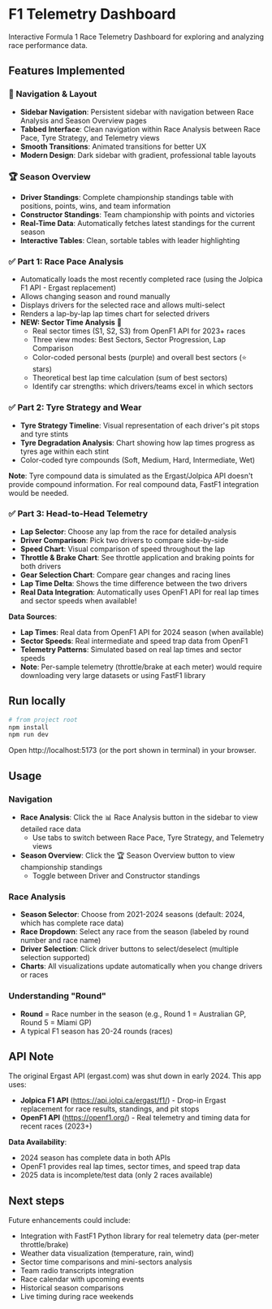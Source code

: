# F1 Telemetry Dashboard

Interactive Formula 1 Race Telemetry Dashboard for exploring and analyzing race performance data.

## Features Implemented

### 🧭 Navigation & Layout
- **Sidebar Navigation**: Persistent sidebar with navigation between Race Analysis and Season Overview pages
- **Tabbed Interface**: Clean navigation within Race Analysis between Race Pace, Tyre Strategy, and Telemetry views
- **Smooth Transitions**: Animated transitions for better UX
- **Modern Design**: Dark sidebar with gradient, professional table layouts

### 🏆 Season Overview
- **Driver Standings**: Complete championship standings table with positions, points, wins, and team information
- **Constructor Standings**: Team championship with points and victories
- **Real-Time Data**: Automatically fetches latest standings for the current season
- **Interactive Tables**: Clean, sortable tables with leader highlighting

### ✅ Part 1: Race Pace Analysis
- Automatically loads the most recently completed race (using the Jolpica F1 API - Ergast replacement)
- Allows changing season and round manually
- Displays drivers for the selected race and allows multi-select
- Renders a lap-by-lap lap times chart for selected drivers
- **NEW: Sector Time Analysis** 🏁
  - Real sector times (S1, S2, S3) from OpenF1 API for 2023+ races
  - Three view modes: Best Sectors, Sector Progression, Lap Comparison
  - Color-coded personal bests (purple) and overall best sectors (⭐ stars)
  - Theoretical best lap time calculation (sum of best sectors)
  - Identify car strengths: which drivers/teams excel in which sectors

### ✅ Part 2: Tyre Strategy and Wear
- **Tyre Strategy Timeline**: Visual representation of each driver's pit stops and tyre stints
- **Tyre Degradation Analysis**: Chart showing how lap times progress as tyres age within each stint
- Color-coded tyre compounds (Soft, Medium, Hard, Intermediate, Wet)

**Note**: Tyre compound data is simulated as the Ergast/Jolpica API doesn't provide compound information. For real compound data, FastF1 integration would be needed.

### ✅ Part 3: Head-to-Head Telemetry
- **Lap Selector**: Choose any lap from the race for detailed analysis
- **Driver Comparison**: Pick two drivers to compare side-by-side
- **Speed Chart**: Visual comparison of speed throughout the lap
- **Throttle & Brake Chart**: See throttle application and braking points for both drivers
- **Gear Selection Chart**: Compare gear changes and racing lines
- **Lap Time Delta**: Shows the time difference between the two drivers
- **Real Data Integration**: Automatically uses OpenF1 API for real lap times and sector speeds when available!

**Data Sources**:
- **Lap Times**: Real data from OpenF1 API for 2024 season (when available)
- **Sector Speeds**: Real intermediate and speed trap data from OpenF1
- **Telemetry Patterns**: Simulated based on real lap times and sector speeds
- **Note**: Per-sample telemetry (throttle/brake at each meter) would require downloading very large datasets or using FastF1 library

## Run locally

```bash
# from project root
npm install
npm run dev
```

Open http://localhost:5173 (or the port shown in terminal) in your browser.

## Usage

### Navigation
- **Race Analysis**: Click the 📊 Race Analysis button in the sidebar to view detailed race data
  - Use tabs to switch between Race Pace, Tyre Strategy, and Telemetry views
- **Season Overview**: Click the 🏆 Season Overview button to view championship standings
  - Toggle between Driver and Constructor standings

### Race Analysis
- **Season Selector**: Choose from 2021-2024 seasons (default: 2024, which has complete race data)
- **Race Dropdown**: Select any race from the season (labeled by round number and race name)
- **Driver Selection**: Click driver buttons to select/deselect (multiple selection supported)
- **Charts**: All visualizations update automatically when you change drivers or races

### Understanding "Round"
- **Round** = Race number in the season (e.g., Round 1 = Australian GP, Round 5 = Miami GP)
- A typical F1 season has 20-24 rounds (races)

## API Note

The original Ergast API (ergast.com) was shut down in early 2024. This app uses:
- **Jolpica F1 API** (https://api.jolpi.ca/ergast/f1/) - Drop-in Ergast replacement for race results, standings, and pit stops
- **OpenF1 API** (https://openf1.org/) - Real telemetry and timing data for recent races (2023+)

**Data Availability**: 
- 2024 season has complete data in both APIs
- OpenF1 provides real lap times, sector times, and speed trap data
- 2025 data is incomplete/test data (only 2 races available)

## Next steps

Future enhancements could include:
- Integration with FastF1 Python library for real telemetry data (per-meter throttle/brake)
- Weather data visualization (temperature, rain, wind)
- Sector time comparisons and mini-sectors analysis
- Team radio transcripts integration
- Race calendar with upcoming events
- Historical season comparisons
- Live timing during race weekends
